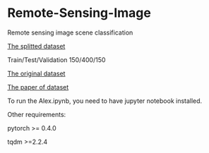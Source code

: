# Remote-Sensing-Image
Remote sensing image scene classification

[The splitted dataset](https://drive.google.com/file/d/1zUjukWFUxHuTAluQHJEjMGslJjtT0e11/view?usp=sharing (GoogleDrive))

Train/Test/Validation 150/400/150

[The original dataset](https://1drv.ms/u/s!AmgKYzARBl5ca3HNaHIlzp_IXjs (OneDrive))

[The paper of dataset](https://arxiv.org/pdf/1703.00121.pdf (Arxiv))

To run the Alex.ipynb, you need to have jupyter notebook installed.

Other requirements:

  pytorch >= 0.4.0
  
  tqdm >=2.2.4

